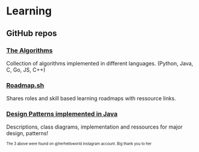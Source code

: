 # Learning 

## GitHub repos 

### [The Algorithms](https://github.com/TheAlgorithms) 
Collection of algorithms implemented in different languages.
(Python, Java, C, Go, JS, C++)


### [Roadmap.sh](https://github.com/roadmapsh/next.roadmap.sh)
Shares roles and skill based learning roadmaps with ressource links. 

### [Design Patterns implemented in Java]()
Descriptions, class diagrams, implementation and ressources for major design, patterns! 

<sub><sup>The 3 above were found on @herhelloworld instagram account. Big thank you to her</sup></sub>